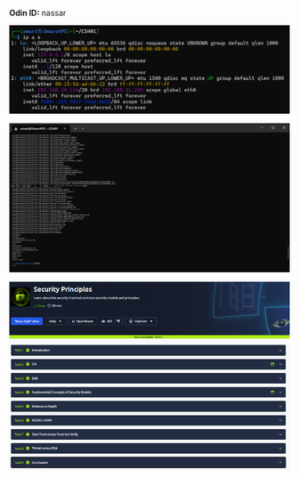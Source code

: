 **Odin ID:** nassar

![ip a s](ipas.png "ip a s")

![setup](config.png "setup")

![tryhack](tryhack.png "tryhackme")